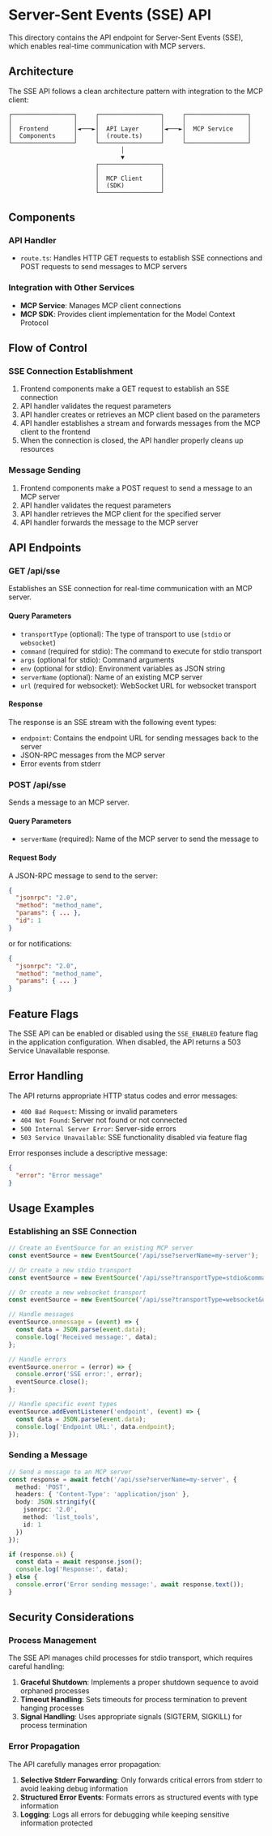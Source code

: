# Server-Sent Events (SSE) API

This directory contains the API endpoint for Server-Sent Events (SSE), which enables real-time communication with MCP servers.

## Architecture

The SSE API follows a clean architecture pattern with integration to the MCP client:

```
┌─────────────────┐     ┌─────────────────┐     ┌─────────────────┐
│                 │     │                 │     │                 │
│  Frontend       │◄───►│  API Layer      │◄───►│  MCP Service    │
│  Components     │     │  (route.ts)     │     │                 │
└─────────────────┘     └─────────────────┘     └─────────────────┘
                               │
                               ▼
                        ┌─────────────────┐
                        │                 │
                        │  MCP Client     │
                        │  (SDK)          │
                        └─────────────────┘
```

## Components

### API Handler

- `route.ts`: Handles HTTP GET requests to establish SSE connections and POST requests to send messages to MCP servers

### Integration with Other Services

- **MCP Service**: Manages MCP client connections
- **MCP SDK**: Provides client implementation for the Model Context Protocol

## Flow of Control

### SSE Connection Establishment

1. Frontend components make a GET request to establish an SSE connection
2. API handler validates the request parameters
3. API handler creates or retrieves an MCP client based on the parameters
4. API handler establishes a stream and forwards messages from the MCP client to the frontend
5. When the connection is closed, the API handler properly cleans up resources

### Message Sending

1. Frontend components make a POST request to send a message to an MCP server
2. API handler validates the request parameters
3. API handler retrieves the MCP client for the specified server
4. API handler forwards the message to the MCP server

## API Endpoints

### GET /api/sse

Establishes an SSE connection for real-time communication with an MCP server.

#### Query Parameters

- `transportType` (optional): The type of transport to use (`stdio` or `websocket`)
- `command` (required for stdio): The command to execute for stdio transport
- `args` (optional for stdio): Command arguments
- `env` (optional for stdio): Environment variables as JSON string
- `serverName` (optional): Name of an existing MCP server
- `url` (required for websocket): WebSocket URL for websocket transport

#### Response

The response is an SSE stream with the following event types:

- `endpoint`: Contains the endpoint URL for sending messages back to the server
- JSON-RPC messages from the MCP server
- Error events from stderr

### POST /api/sse

Sends a message to an MCP server.

#### Query Parameters

- `serverName` (required): Name of the MCP server to send the message to

#### Request Body

A JSON-RPC message to send to the server:

```json
{
  "jsonrpc": "2.0",
  "method": "method_name",
  "params": { ... },
  "id": 1
}
```

or for notifications:

```json
{
  "jsonrpc": "2.0",
  "method": "method_name",
  "params": { ... }
}
```

## Feature Flags

The SSE API can be enabled or disabled using the `SSE_ENABLED` feature flag in the application configuration. When disabled, the API returns a 503 Service Unavailable response.

## Error Handling

The API returns appropriate HTTP status codes and error messages:

- `400 Bad Request`: Missing or invalid parameters
- `404 Not Found`: Server not found or not connected
- `500 Internal Server Error`: Server-side errors
- `503 Service Unavailable`: SSE functionality disabled via feature flag

Error responses include a descriptive message:

```json
{
  "error": "Error message"
}
```

## Usage Examples

### Establishing an SSE Connection

```typescript
// Create an EventSource for an existing MCP server
const eventSource = new EventSource('/api/sse?serverName=my-server');

// Or create a new stdio transport
const eventSource = new EventSource('/api/sse?transportType=stdio&command=node%20server.js&args=--port%203000');

// Or create a new websocket transport
const eventSource = new EventSource('/api/sse?transportType=websocket&url=ws://localhost:8080');

// Handle messages
eventSource.onmessage = (event) => {
  const data = JSON.parse(event.data);
  console.log('Received message:', data);
};

// Handle errors
eventSource.onerror = (error) => {
  console.error('SSE error:', error);
  eventSource.close();
};

// Handle specific event types
eventSource.addEventListener('endpoint', (event) => {
  const data = JSON.parse(event.data);
  console.log('Endpoint URL:', data.endpoint);
});
```

### Sending a Message

```typescript
// Send a message to an MCP server
const response = await fetch('/api/sse?serverName=my-server', {
  method: 'POST',
  headers: { 'Content-Type': 'application/json' },
  body: JSON.stringify({
    jsonrpc: '2.0',
    method: 'list_tools',
    id: 1
  })
});

if (response.ok) {
  const data = await response.json();
  console.log('Response:', data);
} else {
  console.error('Error sending message:', await response.text());
}
```

## Security Considerations

### Process Management

The SSE API manages child processes for stdio transport, which requires careful handling:

1. **Graceful Shutdown**: Implements a proper shutdown sequence to avoid orphaned processes
2. **Timeout Handling**: Sets timeouts for process termination to prevent hanging processes
3. **Signal Handling**: Uses appropriate signals (SIGTERM, SIGKILL) for process termination

### Error Propagation

The API carefully manages error propagation:

1. **Selective Stderr Forwarding**: Only forwards critical errors from stderr to avoid leaking debug information
2. **Structured Error Events**: Formats errors as structured events with type information
3. **Logging**: Logs all errors for debugging while keeping sensitive information protected

